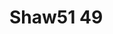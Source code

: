 # Shaw51 49
<a name="material" />
<script type="application/ld+json">

  {
    "@context": "https://schema.org/",
    "@type": "ChemicalSubstance",
    "http://purl.org/dc/terms/conformsTo":
      {
        "@type": "CreativeWork",
        "@id": "https://bioschemas.org/profiles/ChemicalSubstance/0.4-RELEASE/"
      },
    "@id": "https://egonw.github.io/nanowiki/nanowiki79.html#material",
    "name": "Shaw51 49",
    "sameAs: "http://127.0.0.1/mediawiki/index.php/Special:URIResolver/Shaw51_49"
  }
</script>

